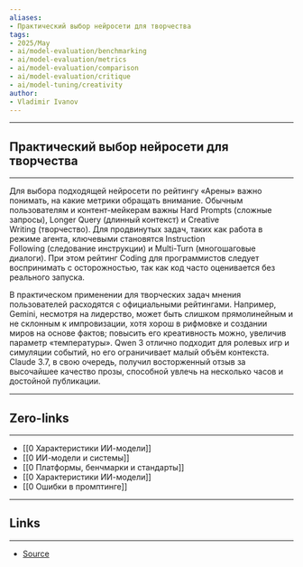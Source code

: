 ```yaml
---
aliases: 
- Практический выбор нейросети для творчества 
tags:
- 2025/May
- ai/model-evaluation/benchmarking
- ai/model-evaluation/metrics
- ai/model-evaluation/comparison
- ai/model-evaluation/critique
- ai/model-tuning/creativity
author:
- Vladimir Ivanov
---
```

-----
##  Практический выбор нейросети для творчества 
-----
Для выбора подходящей нейросети по рейтингу «Арены» важно понимать, на какие метрики обращать внимание. Обычным пользователям и контент-мейкерам важны Hard Prompts (сложные запросы), Longer Query (длинный контекст) и Creative Writing (творчество). Для продвинутых задач, таких как работа в режиме агента, ключевыми становятся Instruction Following (следование инструкции) и Multi-Turn (многошаговые диалоги). При этом рейтинг Coding для программистов следует воспринимать с осторожностью, так как код часто оценивается без реального запуска.

В практическом применении для творческих задач мнения пользователей расходятся с официальными рейтингами. Например, Gemini, несмотря на лидерство, может быть слишком прямолинейным и не склонным к импровизации, хотя хорош в рифмовке и создании миров на основе фактов; повысить его креативность можно, увеличив параметр «температуры». Qwen 3 отлично подходит для ролевых игр и симуляции событий, но его ограничивает малый объём контекста. Claude 3.7, в свою очередь, получил восторженный отзыв за высочайшее качество прозы, способной увлечь на несколько часов и достойной публикации.

---
## Zero-links
---
- [[0 Характеристики ИИ-модели]]
- [[0 ИИ-модели и системы]]
- [[0 Платформы, бенчмарки и стандарты]]
- [[0 Характеристики ИИ-модели]]
- [[0 Ошибки в промптинге]]

---
## Links
---
- [Source](https://t.me/turboproject/1662)